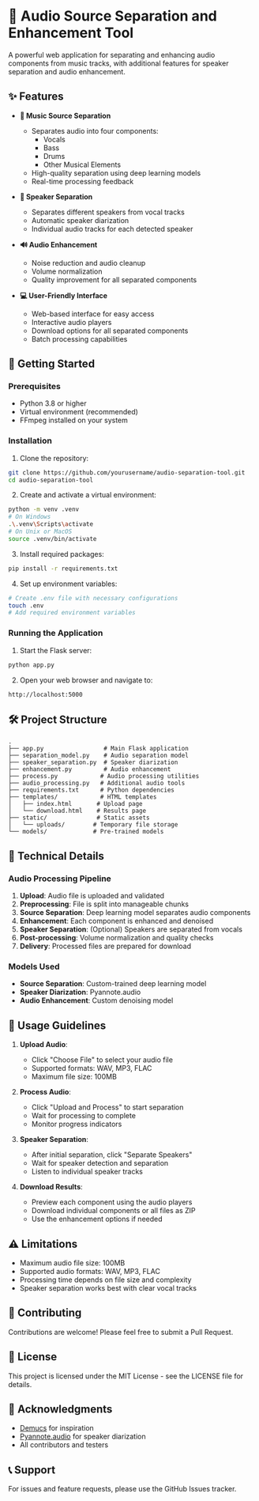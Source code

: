 # 🎵 Audio Source Separation and Enhancement Tool

A powerful web application for separating and enhancing audio components from music tracks, with additional features for speaker separation and audio enhancement.

## ✨ Features

- **🎸 Music Source Separation**
  - Separates audio into four components:
    - Vocals
    - Bass
    - Drums
    - Other Musical Elements
  - High-quality separation using deep learning models
  - Real-time processing feedback

- **👥 Speaker Separation**
  - Separates different speakers from vocal tracks
  - Automatic speaker diarization
  - Individual audio tracks for each detected speaker

- **🔊 Audio Enhancement**
  - Noise reduction and audio cleanup
  - Volume normalization
  - Quality improvement for all separated components

- **💻 User-Friendly Interface**
  - Web-based interface for easy access
  - Interactive audio players
  - Download options for all separated components
  - Batch processing capabilities

## 🚀 Getting Started

### Prerequisites

- Python 3.8 or higher
- Virtual environment (recommended)
- FFmpeg installed on your system

### Installation

1. Clone the repository:
```bash
git clone https://github.com/yourusername/audio-separation-tool.git
cd audio-separation-tool
```

2. Create and activate a virtual environment:
```bash
python -m venv .venv
# On Windows
.\.venv\Scripts\activate
# On Unix or MacOS
source .venv/bin/activate
```

3. Install required packages:
```bash
pip install -r requirements.txt
```

4. Set up environment variables:
```bash
# Create .env file with necessary configurations
touch .env
# Add required environment variables
```

### Running the Application

1. Start the Flask server:
```bash
python app.py
```

2. Open your web browser and navigate to:
```
http://localhost:5000
```

## 🛠️ Project Structure

```
.
├── app.py                 # Main Flask application
├── separation_model.py    # Audio separation model
├── speaker_separation.py  # Speaker diarization
├── enhancement.py         # Audio enhancement
├── process.py            # Audio processing utilities
├── audio_processing.py   # Additional audio tools
├── requirements.txt      # Python dependencies
├── templates/            # HTML templates
│   ├── index.html       # Upload page
│   └── download.html    # Results page
├── static/              # Static assets
│   └── uploads/        # Temporary file storage
└── models/             # Pre-trained models
```

## 🔧 Technical Details

### Audio Processing Pipeline

1. **Upload**: Audio file is uploaded and validated
2. **Preprocessing**: File is split into manageable chunks
3. **Source Separation**: Deep learning model separates audio components
4. **Enhancement**: Each component is enhanced and denoised
5. **Speaker Separation**: (Optional) Speakers are separated from vocals
6. **Post-processing**: Volume normalization and quality checks
7. **Delivery**: Processed files are prepared for download

### Models Used

- **Source Separation**: Custom-trained deep learning model
- **Speaker Diarization**: Pyannote.audio
- **Audio Enhancement**: Custom denoising model

## 📝 Usage Guidelines

1. **Upload Audio**:
   - Click "Choose File" to select your audio file
   - Supported formats: WAV, MP3, FLAC
   - Maximum file size: 100MB

2. **Process Audio**:
   - Click "Upload and Process" to start separation
   - Wait for processing to complete
   - Monitor progress indicators

3. **Speaker Separation**:
   - After initial separation, click "Separate Speakers"
   - Wait for speaker detection and separation
   - Listen to individual speaker tracks

4. **Download Results**:
   - Preview each component using the audio players
   - Download individual components or all files as ZIP
   - Use the enhancement options if needed

## ⚠️ Limitations

- Maximum audio file size: 100MB
- Supported audio formats: WAV, MP3, FLAC
- Processing time depends on file size and complexity
- Speaker separation works best with clear vocal tracks

## 🤝 Contributing

Contributions are welcome! Please feel free to submit a Pull Request.

## 📄 License

This project is licensed under the MIT License - see the LICENSE file for details.

## 🙏 Acknowledgments

- [Demucs](https://github.com/facebookresearch/demucs) for inspiration
- [Pyannote.audio](https://github.com/pyannote/pyannote-audio) for speaker diarization
- All contributors and testers

## 📞 Support

For issues and feature requests, please use the GitHub Issues tracker. 
